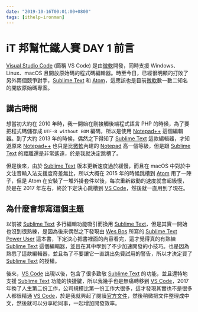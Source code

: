 ```yaml
---
date: "2019-10-16T00:01:00+0800"
tags: [ithelp-ironman]
---
```

# iT 邦幫忙鐵人賽 DAY 1 前言

[Visual Studio Code][vscode] (簡稱 VS Code) 是由[微軟][microsoft]開發，同時支援 Windows、Linux、macOS 且開放原始碼的程式碼編輯器。時至今日，已經很明顯的打敗了另外兩個競爭對手，[Sublime Text][sublime] 和 [Atom][atom]，這應該也是目前[微軟][microsoft]數一數二知名的開放原始碼專案。

## 講古時間

想當初大約在 2010 年時，我一開始在剛接觸後端程式語言 PHP 的時候，為了要把程式碼儲存成 `UTF-8 without BOM` 編碼，所以是使用 [Notepad++][npp] 這個編輯器。到了大約 2013 年的時候，偶然之下得知了 [Sublime Text][sublime] 這款編輯器，才知道原來 [Notepad++][npp] 也只是比[微軟][microsoft]內建的 [Notepad](https://zh.wikipedia.org/wiki/記事本) 高一個等級，但是跟 [Sublime Text][sublime] 的距離還是非常遙遠，於是我就決定跳槽了。

但是後來，由於 [Sublime Text][sublime] 版本更新速度過於緩慢，而且在 macOS 中對於中文注音輸入法支援度奇差無比，所以大概在 2015 年的時候跳槽到 [Atom][atom] 用了一陣子，但是 Atom 在安裝了一堆外掛套件以後，每次重新啟動的速度就會超級慢，於是在 2017 年左右，終於下定決心跳槽到 [VS Code][vscode]，然後就一直用到了現在。

## 為什麼會想寫這個主題

以前被 [Sublime Text][sublime] 多行編輯功能吸引而換用 [Sublime Text][sublime]，但是其實一開始也沒到很熟練，是因為後來偶然之下發現由 [Wes Bos](https://twitter.com/wesbos) 所寫的 [Sublime Text Power User](https://sublimetextbook.com/) 這本書，下定決心把書裡面的內容看完，這才覺得真的有熟練 [Sublime Text][sublime] 這個編輯器，並且在其中學到了不少加速開發的小技巧。也是因為熟悉了這款編輯器，並且為了不要讓它一直跳出免費試用的警告，所以才決定買了 [Sublime Text][sublime] 的授權。

後來，[VS Code][vscode] 出現以後，包含了很多致敬 [Sublime Text][sublime] 的功能，並且還特地支援 [Sublime Text][sublime] 功能的快捷鍵，所以我幾乎也是無痛轉移到 [VS Code][vscode]，2017 年換了人生第二份工作，公司規模比第一份工作大很多，這才發現其實也不是很多人都很精通 [VS Code][vscode]，於是我就興起了閱讀[官方文件](https://code.visualstudio.com/docs)，然後稍微把文件整理成中文，然後就可以分享給同事，一起增加開發效率。

[sublime]: https://www.sublimetext.com/ "Sublime Text"
[vscode]: https://code.visualstudio.com/ "Visual Studio Code"
[atom]: https://atom.io/ "Atom"
[microsoft]: https://zh.wikipedia.org/wiki/微軟 "微軟"
[npp]: https://notepad-plus-plus.org/zh/ "Notepad++"
